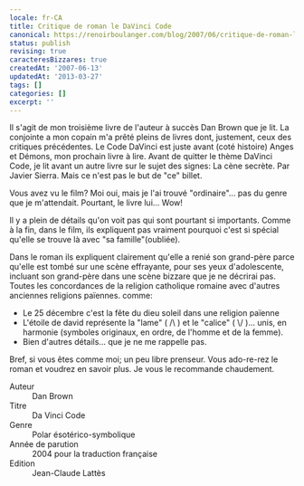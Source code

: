 ```yaml
---
locale: fr-CA
title: Critique de roman le DaVinci Code
canonical: https://renoirboulanger.com/blog/2007/06/critique-de-roman-le-davinci-code/
status: publish
revising: true
caracteresBizzares: true
createdAt: '2007-06-13'
updatedAt: '2013-03-27'
tags: []
categories: []
excerpt: ''
---
```


Il s'agit de mon troisième livre de l'auteur à succès Dan Brown que je lit. La conjointe a mon copain m'a prêté pleins de livres dont, justement, ceux des critiques précédentes. Le Code DaVinci est juste avant (coté histoire) Anges et Démons, mon prochain livre à lire. Avant de quitter le thème DaVinci Code, je lit avant un autre livre sur le sujet des signes: La cène secrète. Par Javier Sierra. Mais ce n'est pas le but de "ce" billet.

<!--more-->

Vous avez vu le film? Moi oui, mais je l'ai trouvé "ordinaire"... pas du genre que je m'attendait. Pourtant, le livre lui... Wow!

Il y a plein de détails qu'on voit pas qui sont pourtant si importants. Comme à la fin, dans le film, ils expliquent pas vraiment pourquoi c'est si spécial qu'elle se trouve là avec "sa famille"(oubliée).

Dans le roman ils expliquent clairement qu'elle a renié son grand-père parce qu'elle est tombé sur une scène effrayante, pour ses yeux d'adolescente, incluant son grand-père dans une scène bizzare que je ne décrirai pas. Toutes les concordances de la religion catholique romaine avec d'autres anciennes religions païennes. comme:

<ul>
	<li>Le 25 décembre c'est la fête du dieu soleil dans une religion païenne</li>
	<li>L'étoile de david représente la "lame" ( /\ ) et le "calice" ( \/ )... unis, en harmonie (symboles originaux, en ordre, de l'homme et de la femme).</li>
	<li>Bien d'autres détails... que je ne me rappelle pas.</li>
</ul>

<!--#TODO-inline-edit-->
<!--
Brown makes much of symbols, claiming that the five-sided star is long associated with the feminine. He states that kings David and Solomon used the six-sided 'Star of David'.

REAL HISTORY: The fact is that the earliest known usage of this symbol is not until a second century synagogue in Capernaum. The star became a common symbol for Jewish identity and nationality only in the Middle Ages and not before. And the five-sided pentigram has never been solely connected with the feminine.

https://biblearchaeology.org/research/contemporary-issues/4149-fact-and-fiction-checking-the-da-vinci-code-history#:~:text=Brown%20makes%20much%20of%20symbols,never%20been%20solely%20connected%20with%20the%20feminine
-->

Bref, si vous êtes comme moi; un peu libre prenseur. Vous ado-re-rez le roman et voudrez en savoir plus. Je vous le recommande chaudement.

<dl>
  <dt>Auteur</dt>
    <dd>Dan Brown</dd>
  <dt>Titre</dt>
    <dd>Da Vinci Code</dd>
  <dt>Genre</dt>
    <dd>Polar ésotérico-symbolique</dd>
  <dt>Année de parution</dt>
    <dd>2004 pour la traduction française</dd>
  <dt>Edition</dt>
    <dd>Jean-Claude Lattès</dd>
</dl>
